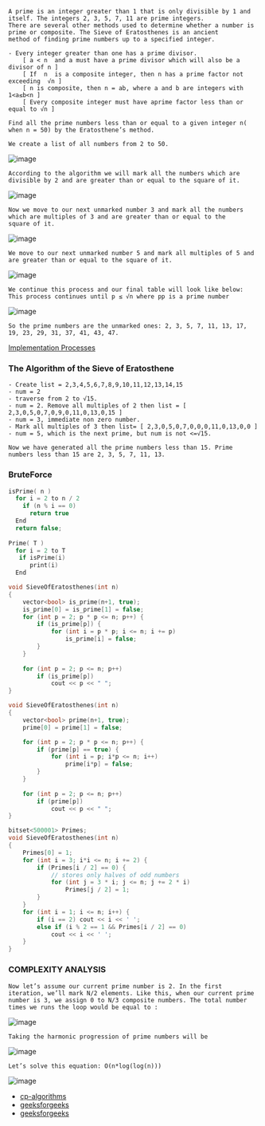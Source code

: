 ```
A prime is an integer greater than 1 that is only divisible by 1 and itself. The integers 2, 3, 5, 7, 11 are prime integers.
There are several other methods used to determine whether a number is prime or composite. The Sieve of Eratosthenes is an ancient 
method of finding prime numbers up to a specified integer.

- Every integer greater than one has a prime divisor.
    [ a < n  and a must have a prime divisor which will also be a divisor of n ]
    [ If  n  is a composite integer, then n has a prime factor not exceeding  √n ]
    [ n is composite, then n = ab, where a and b are integers with 1<a≤b<n ]
    [ Every composite integer must have aprime factor less than or equal to √n ]
```
```
Find all the prime numbers less than or equal to a given integer n( when n = 50) by the Eratosthene’s method.
```
```
We create a list of all numbers from 2 to 50.
```
![image](https://user-images.githubusercontent.com/59710234/175768169-3d205df2-1cc0-4f6a-9f0f-1bf784dc629c.png)
```
According to the algorithm we will mark all the numbers which are divisible by 2 and are greater than or equal to the square of it.
```
![image](https://user-images.githubusercontent.com/59710234/175768186-f3c0fe4b-ba16-4ef0-b740-77f48c9b80d5.png)
```
Now we move to our next unmarked number 3 and mark all the numbers which are multiples of 3 and are greater than or equal to the
square of it. 
```
![image](https://user-images.githubusercontent.com/59710234/175768206-43584577-3473-4e06-a9c4-49b3ac1ea2a9.png)

```
We move to our next unmarked number 5 and mark all multiples of 5 and are greater than or equal to the square of it.
```
![image](https://user-images.githubusercontent.com/59710234/175768267-924681d6-b4aa-4c13-bd86-bdc33fa89be0.png)

```
We continue this process and our final table will look like below: This process continues until p ≤ √n where pp is a prime number​
```
![image](https://user-images.githubusercontent.com/59710234/175768283-7e224811-b795-468f-ac37-cb04149fcb36.png)

```
So the prime numbers are the unmarked ones: 2, 3, 5, 7, 11, 13, 17, 19, 23, 29, 31, 37, 41, 43, 47.
```
[Implementation Processes](https://d18l82el6cdm1i.cloudfront.net/uploads/Agb5mPVOVZ-sieve_of_eratosthenes_animation.gif)

### The Algorithm of the Sieve of Eratosthene
```
- Create list = 2,3,4,5,6,7,8,9,10,11,12,13,14,15
- num = 2
- traverse from 2 to √15.
- num = 2. Remove all multiples of 2 then list = [ 2,3,0,5,0,7,0,9,0,11,0,13,0,15 ]
- num = 3, immediate non zero number.
- Mark all multiples of 3 then list= [ 2,3,0,5,0,7,0,0,0,11,0,13,0,0 ]
- num = 5, which is the next prime, but num is not <=√15.

Now we have generated all the prime numbers less than 15. Prime numbers less than 15 are 2, 3, 5, 7, 11, 13.
``` 
### BruteForce
 ```c++
 isPrime( n )
   for i = 2 to n / 2
     if (n % i == 0) 
       return true
   End
   return false;
  
 Prime( T )
   for i = 2 to T
    if isPrime(i) 
       print(i)
   End
```

```c++
void SieveOfEratosthenes(int n)
{
    vector<bool> is_prime(n+1, true);
    is_prime[0] = is_prime[1] = false;
	for (int p = 2; p * p <= n; p++) {
		if (is_prime[p]) {
			for (int i = p * p; i <= n; i += p)
				is_prime[i] = false;
		}
	}
	
	for (int p = 2; p <= n; p++)
		if (is_prime[p])
			cout << p << " ";
}
```

```c++
void SieveOfEratosthenes(int n)
{
    vector<bool> prime(n+1, true);
    prime[0] = prime[1] = false;

	for (int p = 2; p * p <= n; p++) {
		if (prime[p] == true) {
			for (int i = p; i*p <= n; i++)
				prime[i*p] = false;
		}
	}
	
	for (int p = 2; p <= n; p++)
		if (prime[p])
			cout << p << " ";
}
```
```c++
bitset<500001> Primes;
void SieveOfEratosthenes(int n)
{
	Primes[0] = 1;
	for (int i = 3; i*i <= n; i += 2) {
		if (Primes[i / 2] == 0) {
		    // stores only halves of odd numbers
			for (int j = 3 * i; j <= n; j += 2 * i)
				Primes[j / 2] = 1;
		}
	}
	for (int i = 1; i <= n; i++) {
		if (i == 2) cout << i << ' ';
		else if (i % 2 == 1 && Primes[i / 2] == 0)
			cout << i << ' ';
	}
}
```
### COMPLEXITY ANALYSIS
```
Now let’s assume our current prime number is 2. In the first iteration, we’ll mark N/2 elements. Like this, when our current prime
number is 3, we assign 0 to N/3 composite numbers. The total number times we runs the loop would be equal to : 
```
![image](https://user-images.githubusercontent.com/59710234/175771612-cfa1bb8b-2492-4df0-93d9-ace471ac22c2.png)
```
Taking the harmonic progression of prime numbers will be
```
![image](https://user-images.githubusercontent.com/59710234/175771639-faf7511a-91d9-4df5-9132-abf051f2b313.png)
```
Let’s solve this equation: O(n*log(log(n))) 
```
![image](https://user-images.githubusercontent.com/59710234/175771633-2a3bca26-bebb-4b60-8034-4cc09a053dfe.png)

- [cp-algorithms](https://cp-algorithms.com/algebra/sieve-of-eratosthenes.html#find-primes-in-range)
- [geeksforgeeks](https://www.geeksforgeeks.org/sieve-of-eratosthenes/)
- [geeksforgeeks](https://www.geeksforgeeks.org/sieve-eratosthenes-0n-time-complexity/)
